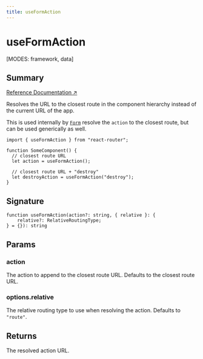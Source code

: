 ```yaml
---
title: useFormAction
---
```


# useFormAction

<!--
⚠️ ⚠️ IMPORTANT ⚠️ ⚠️ 

Thank you for helping improve our documentation!

This file is auto-generated from the JSDoc comments in the source
code, so please edit the JSDoc comments in the file below and this
file will be re-generated once those changes are merged.

https://github.com/remix-run/react-router/blob/main/packages/react-router/lib/dom/lib.tsx
-->

[MODES: framework, data]

## Summary

[Reference Documentation ↗](https://api.reactrouter.com/v7/functions/react_router.useFormAction.html)

Resolves the URL to the closest route in the component hierarchy instead of
the current URL of the app.

This is used internally by [`Form`](../components/Form) resolve the `action` to the closest
route, but can be used generically as well.

```tsx
import { useFormAction } from "react-router";

function SomeComponent() {
  // closest route URL
  let action = useFormAction();

  // closest route URL + "destroy"
  let destroyAction = useFormAction("destroy");
}
```

## Signature

```tsx
function useFormAction(action?: string, { relative }: {
    relative?: RelativeRoutingType;
} = {}): string
```

## Params

### action

The action to append to the closest route URL. Defaults to the closest route URL.

### options.relative

The relative routing type to use when resolving the action. Defaults to `"route"`.

## Returns

The resolved action URL.

